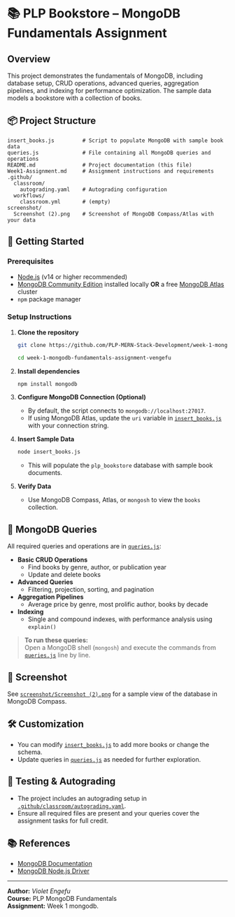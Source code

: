 # 📚 PLP Bookstore – MongoDB Fundamentals Assignment

## Overview

This project demonstrates the fundamentals of MongoDB, including database setup, CRUD operations, advanced queries, aggregation pipelines, and indexing for performance optimization. The sample data models a bookstore with a collection of books.

## 📦 Project Structure

```
insert_books.js         # Script to populate MongoDB with sample book data
queries.js              # File containing all MongoDB queries and operations
README.md               # Project documentation (this file)
Week1-Assignment.md     # Assignment instructions and requirements
.github/
  classroom/
    autograding.yaml    # Autograding configuration
  workflows/
    classroom.yml       # (empty)
screenshot/
  Screenshot (2).png    # Screenshot of MongoDB Compass/Atlas with your data
```

## 🚀 Getting Started

### Prerequisites

- [Node.js](https://nodejs.org/) (v14 or higher recommended)
- [MongoDB Community Edition](https://www.mongodb.com/try/download/community) installed locally **OR** a free [MongoDB Atlas](https://www.mongodb.com/atlas/database) cluster
- `npm` package manager

### Setup Instructions

1. **Clone the repository**
   ```sh
   git clone https://github.com/PLP-MERN-Stack-Development/week-1-mongodb-fundamentals-assignment-vengefu.git

   cd week-1-mongodb-fundamentals-assignment-vengefu
   ```

2. **Install dependencies**
   ```sh
   npm install mongodb
   ```

3. **Configure MongoDB Connection (Optional)**
   - By default, the script connects to `mongodb://localhost:27017`.
   - If using MongoDB Atlas, update the `uri` variable in [`insert_books.js`](insert_books.js) with your connection string.

4. **Insert Sample Data**
   ```sh
   node insert_books.js
   ```
   - This will populate the `plp_bookstore` database with sample book documents.

5. **Verify Data**
   - Use MongoDB Compass, Atlas, or `mongosh` to view the `books` collection.

## 📝 MongoDB Queries

All required queries and operations are in [`queries.js`](queries.js):

- **Basic CRUD Operations**
  - Find books by genre, author, or publication year
  - Update and delete books
- **Advanced Queries**
  - Filtering, projection, sorting, and pagination
- **Aggregation Pipelines**
  - Average price by genre, most prolific author, books by decade
- **Indexing**
  - Single and compound indexes, with performance analysis using `explain()`

> **To run these queries:**  
> Open a MongoDB shell (`mongosh`) and execute the commands from [`queries.js`](queries.js) line by line.

## 📸 Screenshot

See [`screenshot/Screenshot (2).png`](screenshot/Screenshot%20(2).png) for a sample view of the database in MongoDB Compass.

## 🛠️ Customization

- You can modify [`insert_books.js`](insert_books.js) to add more books or change the schema.
- Update queries in [`queries.js`](queries.js) as needed for further exploration.

## 🧪 Testing & Autograding

- The project includes an autograding setup in [`.github/classroom/autograding.yaml`](.github/classroom/autograding.yaml).
- Ensure all required files are present and your queries cover the assignment tasks for full credit.

## 📚 References

- [MongoDB Documentation](https://docs.mongodb.com/)
- [MongoDB Node.js Driver](https://mongodb.github.io/node-mongodb-native/)

---

**Author:** _Violet Engefu_  
**Course:** PLP MongoDB Fundamentals  
**Assignment:** Week 1 mongodb.
